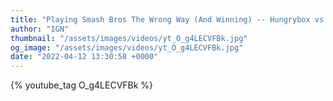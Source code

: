 ```yaml
---
title: "Playing Smash Bros The Wrong Way (And Winning) -- Hungrybox vs. Armada"
author: "IGN"
thumbnail: "/assets/images/videos/yt_O_g4LECVFBk.jpg"
og_image: "/assets/images/videos/yt_O_g4LECVFBk.jpg"
date: "2022-04-12 13:30:58 +0000"
---
```


{% youtube_tag O_g4LECVFBk %}
